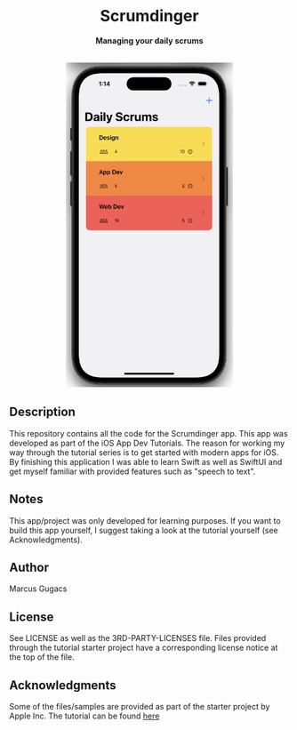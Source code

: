 <div align="center">
    <br>
    <h1>Scrumdinger</h1>
    <p>
        <b>Managing your daily scrums</b>
    </p>
    <br>
    <img src="Assets/title_image.png" width="300">
    <br>
</div>

## Description

This repository contains all the code for the Scrumdinger app. This app was developed as part of the iOS App Dev Tutorials.
The reason for working my way through the tutorial series is to get started with modern apps for iOS.
By finishing this application I was able to learn Swift as well as SwiftUI and get myself familiar with provided features such as "speech to text".

## Notes
This app/project was only developed for learning purposes. If you want to build this app yourself, I suggest taking a look at the tutorial yourself (see Acknowledgments).

## Author
Marcus Gugacs

## License
See LICENSE as well as the 3RD-PARTY-LICENSES file.
Files provided through the tutorial starter project have a corresponding license notice at the top of the file. 

## Acknowledgments
Some of the files/samples are provided as part of the starter project by Apple Inc.
The tutorial can be found [here](https://developer.apple.com/tutorials/app-dev-training)
